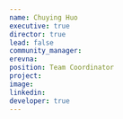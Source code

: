 ```yaml
---
name: Chuying Huo
executive: true
director: true
lead: false
community_manager:
erevna:   
position: Team Coordinator
project:  
image:
linkedin:
developer: true
---
```

